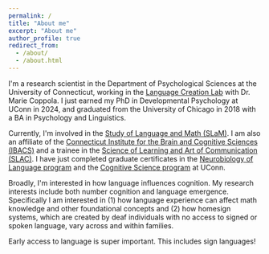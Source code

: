 ```yaml
---
permalink: /
title: "About me"
excerpt: "About me"
author_profile: true
redirect_from: 
  - /about/
  - /about.html
---
```


I'm a research scientist in the Department of Psychological Sciences at the University of Connecticut, working in the [Language Creation Lab](https://languagecreationlab.uconn.edu/) with Dr. Marie Coppola. I just earned my PhD in Developmental Psychology at UConn in 2024, and graduated from the University of Chicago in 2018 with a BA in Psychology and Linguistics. 

Currently, I'm involved in the [Study of Language and Math (SLaM)](https://slam.uconn.edu/). I am also an affiliate of the [Connecticut Institute for the Brain and Cognitive Sciences (IBACS)](https://ibacs.uconn.edu/) and a trainee in the [Science of Learning and Art of Communication (SLAC)](http://slac.uconn.edu/). I have just completed graduate certificates in the [Neurobiology of Language program](https://nbl.cogsci.uconn.edu/) and the [Cognitive Science program](https://cogsci.uconn.edu/) at UConn.

Broadly, I'm interested in how language influences cognition. My research interests include both number cognition and language emergence. Specifically I am interested in (1) how language experience can affect math knowledge and other foundational concepts and (2) how homesign systems, which are created by deaf individuals with no access to signed or spoken language, vary across and within families.

Early access to language is super important. This includes sign languages!
